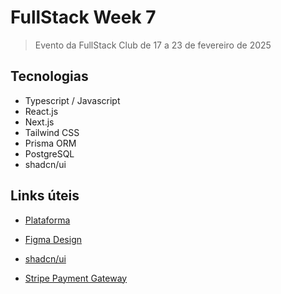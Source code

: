 # FullStack Week 7

> Evento da FullStack Club de 17 a 23 de fevereiro de 2025

## Tecnologias

- Typescript / Javascript
- React.js
- Next.js
- Tailwind CSS
- Prisma ORM
- PostgreSQL
- shadcn/ui

## Links úteis

- [Plataforma](https://app.scaled.club/event/full-stack-week)

- [Figma Design](<https://www.figma.com/design/FIfajqda9slDT7JicbpzyE/FSW-Donald%E2%80%99s---Live-(Copy)?node-id=0-1&p=f&t=Dx2r0dHWASARiFup-0>)

- [shadcn/ui](https://ui.shadcn.com/)

- [Stripe Payment Gateway](https://stripe.com/br/payments)
